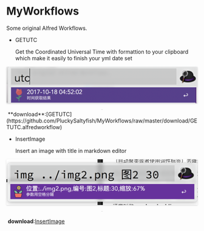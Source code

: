 # MyWorkflows
Some original Alfred Workflows.

- GETUTC

  Get the Coordinated Universal Time with formattion to your clipboard which make it easily to finish your yml date set

<center><img style="border-radius: 0.3125em;box-shadow: 0 2px 4px 0 rgba(34,36,38,.12),0 2px 10px 0 rgba(34,36,38,.08);zoom:50%" src="screenshot/getutc.png"><br><div style="border-bottom: 1px solid #d9d9d9;display: inline-block;color: #000;padding: 2px;"></div></center>
​		**download**:[GETUTC](https://github.com/PluckySaltyfish/MyWorkflows/raw/master/download/GETUTC.alfredworkflow)

- InsertImage

  Insert an image with title in markdown editor

<center><img style="border-radius: 0.3125em;box-shadow: 0 2px 4px 0 rgba(34,36,38,.12),0 2px 10px 0 rgba(34,36,38,.08);zoom:50%" src="screenshot/img.png"><br><div style="border-bottom: 1px solid #d9d9d9;display: inline-block;color: #000;padding: 2px;"> </div></center>

​		**download**:[InsertImage](https://github.com/PluckySaltyfish/MyWorkflows/raw/master/download/InsertImage.alfredworkflow)

